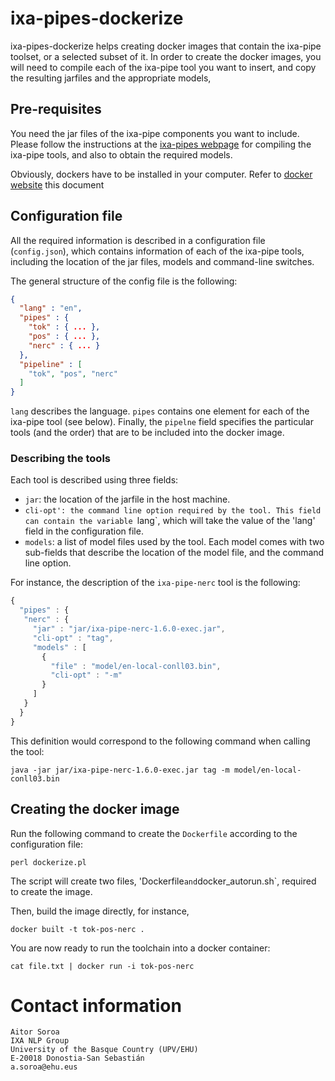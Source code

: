 # ixa-pipes-dockerize  #

ixa-pipes-dockerize helps creating docker images that contain the ixa-pipe
toolset, or a selected subset of it. In order to create the docker images,
you will need to compile each of the ixa-pipe tool you want to insert, and
copy the resulting jarfiles and the appropriate models, 

## Pre-requisites ##

You need the jar files of the ixa-pipe components you want to
include. Please follow the instructions at the
[ixa-pipes webpage](http://ixa2.si.ehu.es/ixa-pipes/) for compiling the
ixa-pipe tools, and also to obtain the required models.

Obviously, dockers have to be installed in your computer. Refer to
[docker website](https://www.docker.com/) this document

## Configuration file ##

All the required information is described in a configuration file
(`config.json`), which contains information of each of the ixa-pipe tools,
including the location of the jar files, models and command-line switches.

The general structure of the config file is the following:

```json
{
  "lang" : "en",
  "pipes" : {
    "tok" : { ... },
    "pos" : { ... },
    "nerc" : { ... }
  },
  "pipeline" : [
    "tok", "pos", "nerc"
  ]
}
```

`lang` describes the language. `pipes` contains one element for each of the
ixa-pipe tool (see below). Finally, the `pipelne` field specifies the
particular tools (and the order) that are to be included into the docker
image.

### Describing the tools ###

Each tool is described using three fields:

- `jar`: the location of the jarfile in the host machine.
- `cli-opt': the command line option required by the tool. This field can
  contain the variable `lang`, which will take the value of the 'lang' field
  in the configuration file.
- `models`: a list of model files used by the tool. Each model comes with
  two sub-fields that describe the location of the model file, and the
  command line option.

For instance, the description of the `ixa-pipe-nerc` tool is the following:

```javascript
{
  "pipes" : {
   "nerc" : {
     "jar" : "jar/ixa-pipe-nerc-1.6.0-exec.jar",
     "cli-opt" : "tag",
     "models" : [
       {
         "file" : "model/en-local-conll03.bin",
         "cli-opt" : "-m"
       }
     ]
   }
  }
}
```

This definition would correspond to the following command when calling the tool:
```
java -jar jar/ixa-pipe-nerc-1.6.0-exec.jar tag -m model/en-local-conll03.bin
```

## Creating the docker image ##

Run the following command to create the `Dockerfile` according to the
configuration file:

```
perl dockerize.pl
```

The script will create two files, 'Dockerfile` and `docker_autorun.sh`,
required to create the image.

Then, build the image directly, for instance, 
```
docker built -t tok-pos-nerc .
```

You are now ready to run the toolchain into a docker container:

```
cat file.txt | docker run -i tok-pos-nerc
```

# Contact information #

````shell
Aitor Soroa
IXA NLP Group
University of the Basque Country (UPV/EHU)
E-20018 Donostia-San Sebastián
a.soroa@ehu.eus
````
